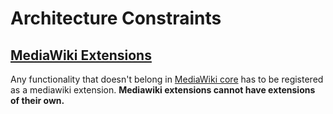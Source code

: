 # Architecture Constraints

## [MediaWiki Extensions](./12-Glossary.md/#mediawiki-extension )

Any functionality that doesn't belong in [MediaWiki core](https://www.mediawiki.org/wiki/Core) has to be registered as a mediawiki extension.
**Mediawiki extensions cannot have extensions of their own.**
